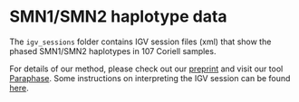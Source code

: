 # SMN1/SMN2 haplotype data

The `igv_sessions` folder contains IGV session files (xml) that show the phased SMN1/SMN2 haplotypes in 107 Coriell samples.

For details of our method, please check out our [preprint](https://www.biorxiv.org/content/10.1101/2022.10.19.512930) and visit our tool [Paraphase](https://github.com/PacificBiosciences/paraphase). Some instructions on interpreting the IGV session can be found [here](https://github.com/PacificBiosciences/paraphase/blob/main/docs/visualization.md).

